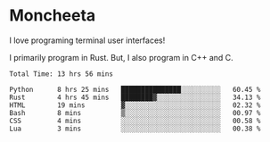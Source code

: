 # Moncheeta

I love programing terminal user interfaces!

I primarily program in Rust. But, I also program in C++ and C.

<!--START_SECTION:waka-->

```text
Total Time: 13 hrs 56 mins

Python      8 hrs 25 mins   ███████████████░░░░░░░░░░   60.45 %
Rust        4 hrs 45 mins   ████████▓░░░░░░░░░░░░░░░░   34.13 %
HTML        19 mins         ▓░░░░░░░░░░░░░░░░░░░░░░░░   02.32 %
Bash        8 mins          ▒░░░░░░░░░░░░░░░░░░░░░░░░   00.97 %
CSS         4 mins          ░░░░░░░░░░░░░░░░░░░░░░░░░   00.58 %
Lua         3 mins          ░░░░░░░░░░░░░░░░░░░░░░░░░   00.38 %
```

<!--END_SECTION:waka-->
